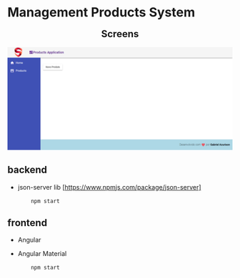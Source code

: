 # Management Products System

<p align="center" >
  <h2 align="center" style="margin-top: 0px;">Screens</h2>
  <img width="704" alt="Products Application - Angular" src="https://github.com/gabrielveloso/ProductsCRUD/blob/master/screen.png">  
</p>

## backend
- json-server lib [https://www.npmjs.com/package/json-server]

    ```
        npm start
    ```


## frontend
- Angular
- Angular Material

    ```
        npm start
    ```